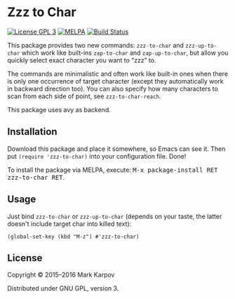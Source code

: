 # Zzz to Char

[![License GPL 3](https://img.shields.io/badge/license-GPL_3-green.svg)](http://www.gnu.org/licenses/gpl-3.0.txt)
[![MELPA](http://melpa.org/packages/zzz-to-char-badge.svg)](http://melpa.org/#/zzz-to-char)
[![Build Status](https://travis-ci.org/mrkkrp/zzz-to-char.svg?branch=master)](https://travis-ci.org/mrkkrp/zzz-to-char)

This package provides two new commands: `zzz-to-char` and `zzz-up-to-char`
which work like built-ins `zap-to-char` and `zap-up-to-char`, but allow you
quickly select exact character you want to “zzz” to.

The commands are minimalistic and often work like built-in ones when there
is only one occurrence of target character (except they automatically work
in backward direction too). You can also specify how many characters to scan
from each side of point, see `zzz-to-char-reach`.

This package uses avy as backend.

## Installation

Download this package and place it somewhere, so Emacs can see it. Then put
`(require 'zzz-to-char)` into your configuration file. Done!

To install the package via MELPA, execute: <kbd>M-x package-install RET
zzz-to-char RET</kbd>.

## Usage

Just bind `zzz-to-char` or `zzz-up-to-char` (depends on your taste, the
latter doesn't include target char into killed text):

```emacs-lisp
(global-set-key (kbd "M-z") #'zzz-to-char)
```

## License

Copyright © 2015–2016 Mark Karpov

Distributed under GNU GPL, version 3.
